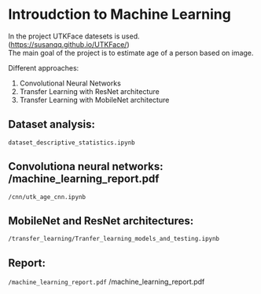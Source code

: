 # Introudction to Machine Learning  
In the project UTKFace datesets is used. (https://susanqq.github.io/UTKFace/)  
The main goal of the project is to estimate age of a person based on image.  

Different approaches:
1. Convolutional Neural Networks
2. Transfer Learning with ResNet architecture
3. Transfer Learning with MobileNet architecture


## Dataset analysis:
`dataset_descriptive_statistics.ipynb`

## Convolutiona neural networks: /machine_learning_report.pdf
`/cnn/utk_age_cnn.ipynb`

## MobileNet and ResNet architectures: 
`/transfer_learning/Tranfer_learning_models_and_testing.ipynb`

## Report:
`/machine_learning_report.pdf`
/machine_learning_report.pdf
